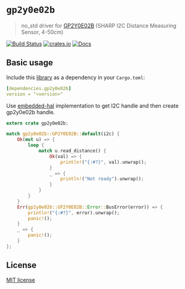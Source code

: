 # `gp2y0e02b`

> no_std driver for [GP2Y0E02B](https://www.sharpsde.com/fileadmin/products/Optoelectronics/Sensors/Specs/GP2Y0E02B_TI_OP13004EN.pdf) (SHARP I2C Distance Measuring Sensor, 4-50cm)

[![Build Status](https://github.com/lucazulian/gp2y0e02b/workflows/gp2y0e02b-ci/badge.svg)](https://github.com/lucazulian/gp2y0e02b/actions?query=workflow%3Agp2y0e02b-ci)
[![crates.io](https://img.shields.io/crates/v/gp2y0e02b.svg)](https://crates.io/crates/gp2y0e02b)
[![Docs](https://docs.rs/gp2y0e02b/badge.svg)](https://docs.rs/gp2y0e02b)

## Basic usage

Include this [library](https://crates.io/crates/gp2y0e02b) as a dependency in your `Cargo.toml`:

```yaml
[dependencies.gp2y0e02b]
version = "<version>"
```

Use [embedded-hal](https://github.com/rust-embedded/embedded-hal) implementation to get I2C handle and then create gp2y0e02b handle.

```rust
extern crate gp2y0e02b;

match gp2y0e02b::GP2Y0E02B::default(i2c) {
    Ok(mut u) => {
        loop {
            match u.read_distance() {
                Ok(val) => {
                    println!("{:#?}", val).unwrap();
                }
                _ => {
                    println!("Not ready").unwrap();
                }
            }
        }
    }
    Err(gp2y0e02b::GP2Y0E02B::Error::BusError(error)) => {
        println!("{:#?}", error).unwrap();
        panic!();
    }
    _ => {
        panic!();
    }
};
```

## License

[MIT license](http://opensource.org/licenses/MIT)
